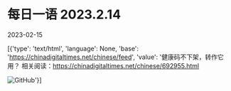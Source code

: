 # 每日一语 2023.2.14

2023-02-15

[{'type': 'text/html', 'language': None, 'base': 'https://chinadigitaltimes.net/chinese/feed', 'value': '健康码不下架，转作它用？ 相关阅读：https://chinadigitaltimes.net/chinese/692955.html

![GitHub](https://chinadigitaltimes.net/chinese/files/2023/02/2023.2.14.jpg)'}]
